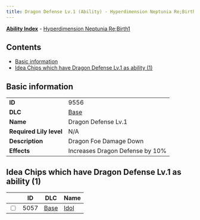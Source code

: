 ```yaml
---
title: Dragon Defense Lv.1 (Ability) - Hyperdimension Neptunia Re;Birth1
---
```


[**Ability Index**](/neptunia/rb1/ability/index.html) - [Hyperdimension Neptunia Re;Birth1](/neptunia/rb1)

## Contents

- [Basic information](#basic-information)
- [Idea Chips which have Dragon Defense Lv.1 as ability (1)](#idea-chips-which-have-dragon-defense-lv1-as-ability-1)

## Basic information

|   |   |
| -- | -- |
| **ID** | 9556
**DLC** | [Base](/neptunia/rb1/dlc/1-base.html)
**Name** | Dragon Defense Lv.1
**Required Lily level** | N/A
**Description** | Dragon Foe Damage Down
**Effects** | Increases Dragon Defense by 10% |


## Idea Chips which have Dragon Defense Lv.1 as ability (1)

|    | ID | DLC | Name |
| -- | -- | --- | ---- |
| <input type="checkbox" id="rb1-item-1-5057" class="trackbox" /> | 5057 | [Base](/neptunia/rb1/dlc/1-base.html) | [Idol](/neptunia/rb1/item/1-5057-idol.html) |

